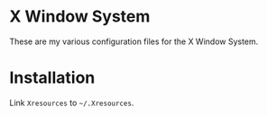 X Window System
===============

These are my various configuration files for the X Window System.

# Installation
Link `Xresources` to `~/.Xresources`.
